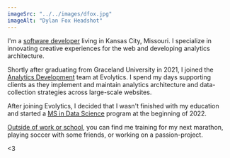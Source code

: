 ```yaml
---
imageSrc: "../../images/dfox.jpg"
imageAlt: "Dylan Fox Headshot"
---
```


I'm a <u>software developer</u> living in Kansas City, Missouri. I specialize in innovating creative experiences for the web and developing analytics architecture.

Shortly after graduating from Graceland University in 2021, I joined the <u>Analytics Development</u> team at Evolytics. I spend my days supporting clients as they implement and maintain analytics architecture and data-collection strategies across large-scale websites. 

After joining Evolytics, I decided that I wasn't finished with my education and started a <u>MS in Data Science</u> program at the beginning of 2022.

<u>Outside of work or school</u>, you can find me training for my next marathon, playing soccer with some friends, or working on a passion-project. 

<3
